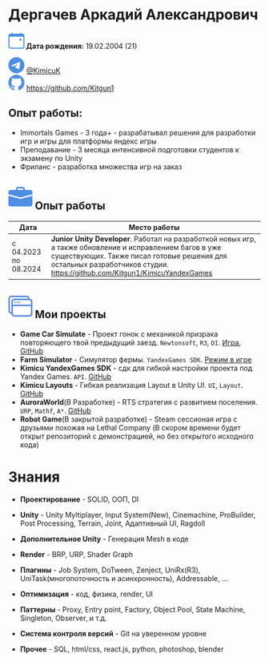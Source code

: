 # Дергачев Аркадий Александрович

**![icon](images/calendar-event.svg) Дата рождения:** 19.02.2004 (21)

<nobr>![Telegram:](images/telegram.svg) <a href="https://t.me/KimicuK">@KimicuK</a></nobr>&emsp;<br class="hide">
<nobr>![GitHub:](images/github.svg) https://github.com/Kitgun1</nobr>

## Опыт работы:
* Immortals Games - 3 года+ - разрабатывал решения для разработки игр и игры для платформы яндекс игры
* Преподавание - 3 месяца интенсивной подготовки студентов к экзамену по Unity
* Фриланс - разработка множества игр на заказ

<p style="break-after: page;"></p>

## ![icon](images/briefcase-fill.svg) Опыт работы

| Дата                 | Место работы                                                                                                                                                                                                                           |
|----------------------|----------------------------------------------------------------------------------------------------------------------------------------------------------------------------------------------------------------------------------------|
| с 04.2023 по 08.2024 | **Junior Unity Developer**. Работал на разработкой новых игр, а также обновление и исправлением багов в уже существующих. Также писал готовые решения для остальных разработчиков студии. https://github.com/Kitgun1/KimicuYandexGames |

## ![icon](images/window-stack.svg) Мои проекты

- **Game Car Simulate** - Проект гонок с механикой призрака повторяющего твой предыдущий заезд. `Newtonsoft`, `R3`, `DI`. [Игра](https://kimicu.itch.io/car-simulate), [GitHub](https://github.com/Kitgun1/GameCarSimulate)
- **Farm Simulator** - Симулятор фермы. `YandexGames SDK`. [Режим в игре](https://yandex.ru/games/app/391490)
- **Kimicu YandexGames SDK** - сдк для гибкой настройки проекта под Yandex Games. `API`. [GitHub](https://github.com/Kitgun1/KimicuYandexGames)
- **Kimicu Layouts** - Гибкая реализация Layout в Unity UI. `UI`, `Layout`. [GitHub](https://github.com/Kitgun1/KimicuLayouts)
- **AuroraWorld**(В Разработке) - RTS стратегия с развитием поселения. `URP`, `Mathf`, `A*`. [GitHub](https://github.com/Kitgun1/AuroraWorld)
- **Robot Game**(В закрытой разработке) - Steam сессионая игра с друзьями похожая на Lethal Company (В скором времени будет открыт репозиторий с демонстрацией, но без открытого исходного кода)

# Знания
- **Проектирование** - SOLID, ООП, DI
- **Unity** - Unity Myltiplayer, Input System(New), Cinemachine, ProBuilder, Post Processing, Terrain, Joint, Адаптивный UI, Ragdoll
- **Дополнительное Unity** - Генерация Mesh в коде
- **Render** - BRP, URP, Shader Graph
- **Плагины** - Job System, DoTween, Zenject, UniRx(R3), UniTask(многопоточность и асинхронность), Addressable, ... 
- **Оптимизация** - код, физика, render, UI
- **Паттерны** - Proxy, Entry point, Factory, Object Pool, State Machine, Singleton, Observer, и т.д.
- **Система контроля версий** - Git на уверенном уровне


- **Прочее** - SQL, html/css, react.js, python, photoshop, blender
